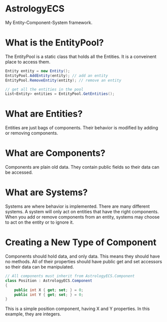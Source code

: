 # AstrologyECS
My Entity-Component-System framework.

# What is the EntityPool?
The EntityPool is a static class that holds all the Entities. It is a conveinent place to access them.
```csharp
Entity entity = new Entity();
EntityPool.AddEntity(entity); // add an entity
EntityPool.RemoveEntity(entity); // remove an entity

// get all the entities in the pool
List<Entity> entities = EntityPool.GetEntities();
```

# What are Entities?
Entities are just bags of components. Their behavior is modified by adding or removing components.

# What are Components?
Components are plain old data. They contain public fields so their data can be accessed.

# What are Systems?
Systems are where behavior is implemented. There are many different systems. A system will only act on entities that have the right components. When you add or remove components from an entity, systems may choose to act on the entity or to ignore it.

# Creating a New Type of Component
Components should hold data, and only data. This means they should have no methods.
All of their properties should have public get and set accessors so their data can be manipulated.
```csharp
// All components must inherit from AstrologyECS.Component
class Position : AstrologyECS.Component
{
    public int X { get; set; } = 0;
    public int Y { get; set; } = 0;
}
```
This is a simple position component, having X and Y properties. In this example, they are integers.
